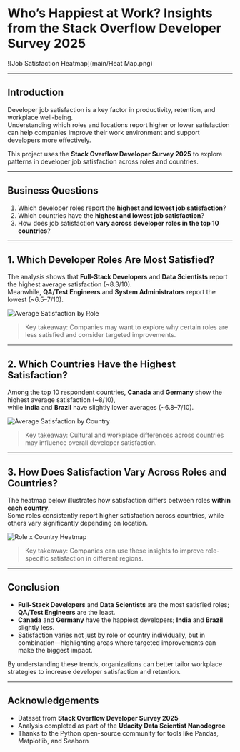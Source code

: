 # Who’s Happiest at Work? Insights from the Stack Overflow Developer Survey 2025

![Job Satisfaction Heatmap](main/Heat Map.png)

---

## Introduction

Developer job satisfaction is a key factor in productivity, retention, and workplace well-being.  
Understanding which roles and locations report higher or lower satisfaction can help companies improve their work environment and support developers more effectively.

This project uses the **Stack Overflow Developer Survey 2025** to explore patterns in developer job satisfaction across roles and countries.

---

## Business Questions

1. Which developer roles report the **highest and lowest job satisfaction**?  
2. Which countries have the **highest and lowest job satisfaction**?  
3. How does job satisfaction **vary across developer roles in the top 10 countries**?

---

## 1. Which Developer Roles Are Most Satisfied?

The analysis shows that **Full-Stack Developers** and **Data Scientists** report the highest average satisfaction (~8.3/10).  
Meanwhile, **QA/Test Engineers** and **System Administrators** report the lowest (~6.5–7/10).  

![Average Satisfaction by Role](images/avg_by_role.png)

> Key takeaway: Companies may want to explore why certain roles are less satisfied and consider targeted improvements.

---

## 2. Which Countries Have the Highest Satisfaction?

Among the top 10 respondent countries, **Canada** and **Germany** show the highest average satisfaction (~8/10),  
while **India** and **Brazil** have slightly lower averages (~6.8–7/10).  

![Average Satisfaction by Country](images/avg_by_country.png)

> Key takeaway: Cultural and workplace differences across countries may influence overall developer satisfaction.

---

## 3. How Does Satisfaction Vary Across Roles and Countries?

The heatmap below illustrates how satisfaction differs between roles **within each country**.  
Some roles consistently report higher satisfaction across countries, while others vary significantly depending on location.  

![Role x Country Heatmap](images/role_country_heatmap.png)

> Key takeaway: Companies can use these insights to improve role-specific satisfaction in different regions.

---

## Conclusion

- **Full-Stack Developers** and **Data Scientists** are the most satisfied roles; **QA/Test Engineers** are the least.  
- **Canada** and **Germany** have the happiest developers; **India** and **Brazil** slightly less.  
- Satisfaction varies not just by role or country individually, but in combination—highlighting areas where targeted improvements can make the biggest impact.

By understanding these trends, organizations can better tailor workplace strategies to increase developer satisfaction and retention.

---

## Acknowledgements

- Dataset from **Stack Overflow Developer Survey 2025**  
- Analysis completed as part of the **Udacity Data Scientist Nanodegree**  
- Thanks to the Python open-source community for tools like Pandas, Matplotlib, and Seaborn
